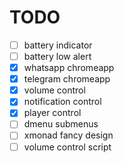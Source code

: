 # TODO

- [ ] battery indicator
- [ ] battery low alert
- [x] whatsapp chromeapp
- [x] telegram chromeapp
- [x] volume control
- [x] notification control
- [x] player control
- [ ] dmenu submenus
- [ ] xmonad fancy design
- [ ] volume control script
